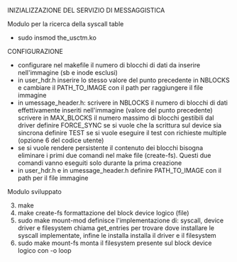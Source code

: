 INIZIALIZZAZIONE DEL SERVIZIO DI MESSAGGISTICA

Modulo per la ricerca della syscall table
- sudo insmod the_usctm.ko


CONFIGURAZIONE
* configurare nel makefile il numero di blocchi di dati da inserire nell'immagine (sb e inode esclusi)
* in user_hdr.h inserire lo stesso valore del punto precedente in NBLOCKS e cambiare il PATH_TO_IMAGE con il path per raggiungere il file immagine
* in umessage_header.h: scrivere in NBLOCKS il numero di blocchi di dati effettivamente inseriti nell'immagine (valore del punto precedente)
                        scrivere in MAX_BLOCKS il numero massimo di blocchi gestibili dal driver
                        definire FORCE_SYNC se si vuole che la scrittura sul device sia sincrona
                        definire TEST se si vuole eseguire il test con richieste multiple (opzione 6 del codice utente)
* se si vuole rendere persistente il contenuto dei blocchi bisogna eliminare i primi due comandi nel make file (create-fs). Questi due comandi
  vanno eseguiti solo durante la prima creazione
* in user_hdr.h e in umessage_header.h definire PATH_TO_IMAGE con il path per il file immagine


Modulo sviluppato

3) make 
4) make create-fs                           formattazione del block device logico (file)
5) sudo make mount-mod                      definisce l'implementazione di: syscall, device driver e filesystem
                                            chiama get_entries per trovare dove installare le syscall implementate, infine le installa
                                            installa il driver e il filesystem
6) sudo make mount-fs                       monta il filesystem presente sul block device logico con -o loop
